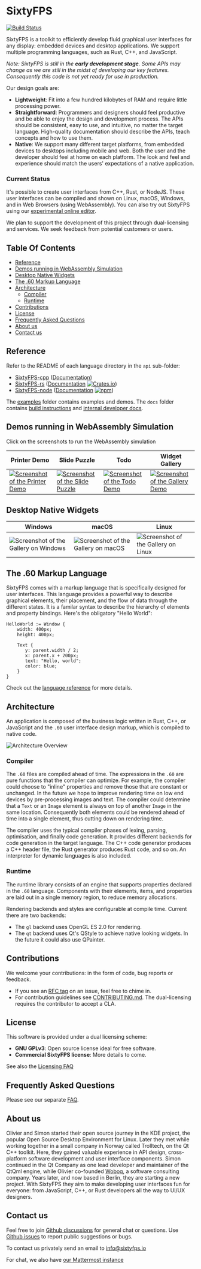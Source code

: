 # SixtyFPS  <!-- omit in toc -->

[![Build Status](https://github.com/sixtyfpsui/sixtyfps/workflows/CI/badge.svg)](https://github.com/sixtyfpsui/sixtyfps/actions)

SixtyFPS is a toolkit to efficiently develop fluid graphical user interfaces for any display: embedded devices and desktop applications. We support multiple programming languages, such as
Rust, C++, and JavaScript.

*Note: SixtyFPS is still in the **early development stage**. Some APIs may change as we are still in the
midst of developing our key features. Consequently this code is not yet ready for use in production.*


Our design goals are:

 - **Lightweight**: Fit into a few hundred kilobytes of RAM and require little processing power.
 - **Straightforward**: Programmers and designers should feel productive and be able to enjoy the design and development process.
   The APIs should be consistent, easy to use, and intuitive, no matter the target language. High-quality documentation
   should describe the APIs, teach concepts and how to use them.
 - **Native**: We support many different target platforms, from embedded devices to desktops including mobile and web. Both the user and the developer should feel at
   home on each platform. The look and feel and experience should match the users' expectations of a
   native application.

### Current Status

It's possible to create user interfaces from C++, Rust, or NodeJS. These user interfaces can be compiled and
shown on Linux, macOS, Windows, and in Web Browsers (using WebAssembly). You can also try out SixtyFPS using
our [experimental online editor](https://sixtyfps.io/editor).

We plan to support the development of this project through dual-licensing and services. We seek feedback
from potential customers or users.

## Table Of Contents  <!-- omit in toc -->

- [Reference](#reference)
- [Demos running in WebAssembly Simulation](#demos-running-in-webassembly-simulation)
- [Desktop Native Widgets](#desktop-native-widgets)
- [The .60 Markup Language](#the-60-markup-language)
- [Architecture](#architecture)
  - [Compiler](#compiler)
  - [Runtime](#runtime)
- [Contributions](#contributions)
- [License](#license)
- [Frequently Asked Questions](#frequently-asked-questions)
- [About us](#about-us)
- [Contact us](#contact-us)

## Reference

Refer to the README of each language directory in the `api` sub-folder:

 * [SixtyFPS-cpp](api/sixtyfps-cpp) ([Documentation](https://sixtyfps.io/docs/cpp))
 * [SixtyFPS-rs](api/sixtyfps-rs) ([Documentation](https://sixtyfps.io/docs/rust/sixtyfps/) [![Crates.io](https://img.shields.io/crates/v/sixtyfps)](https://crates.io/crates/sixtyfps))
 * [SixtyFPS-node](api/sixtyfps-node) ([Documentation](https://sixtyfps.io/docs/node) [![npm](https://img.shields.io/npm/v/sixtyfps)](https://www.npmjs.com/package/sixtyfps))

The [examples](/examples) folder contains examples and demos. The `docs` folder contains [build instructions](docs/building.md) and [internal developer docs](docs/development.md).


## Demos running in WebAssembly Simulation

Click on the screenshots to run the WebAssembly simulation

| Printer Demo | Slide Puzzle | Todo | Widget Gallery |
|--------------|----------------|----------------|----------------|
| [![Screenshot of the Printer Demo](https://sixtyfps.io/resources/printerdemo_screenshot.png "Printer Demo")](https://sixtyfps.io/demos/printerdemo/) | [![Screenshot of the Slide Puzzle](https://sixtyfps.io/resources/puzzle_screenshot.png "Slide Puzzle")](https://sixtyfps.io/demos/slide_puzzle/) | [![Screenshot of the Todo Demo](https://sixtyfps.io/resources/todo_screenshot.png "Todo Demo")](https://sixtyfps.io/demos/todo/) | [![Screenshot of the Gallery Demo](https://sixtyfps.io/resources/gallery_screenshot.png "Gallery Demo")](https://sixtyfps.io/demos/gallery/) |

## Desktop Native Widgets

| Windows | macOS | Linux |
|---------|-------|-------|
| ![Screenshot of the Gallery on Windows](https://sixtyfps.io/resources/gallery_win_screenshot.png "Gallery") | ![Screenshot of the Gallery on macOS](https://sixtyfps.io/resources/gallery_mac_screenshot.png "Gallery") | ![Screenshot of the Gallery on Linux](https://sixtyfps.io/resources/gallery_linux_screenshot.png "Gallery") |

## The .60 Markup Language

SixtyFPS comes with a markup language that is specifically designed for user interfaces. This language provides a
powerful way to describe graphical elements, their placement, and the flow of data through the different states. It is a familar syntax to describe the hierarchy of elements and property bindings. Here's the obligatory "Hello World":

```60
HelloWorld := Window {
    width: 400px;
    height: 400px;

    Text {
       y: parent.width / 2;
       x: parent.x + 200px;
       text: "Hello, world";
       color: blue;
    }
}
```

Check out the [language reference](docs/langref.md) for more details.

## Architecture

An application is composed of the business logic written in Rust, C++, or JavaScript and the `.60` user interface design markup, which
is compiled to native code.

![Architecture Overview](https://sixtyfps.io/resources/architecture.drawio.svg)

### Compiler

The `.60` files are compiled ahead of time. The expressions in the `.60` are pure functions that the
compiler can optimize. For example, the compiler could choose to "inline" properties and remove those
that are constant or unchanged. In the future we hope to improve rendering time on low end devices by
pre-processing images and text. The compiler could determine that a `Text` or an `Image` element is
always on top of another `Image` in the same location. Consequently both elements could be rendered ahead
of time into a single element, thus cutting down on rendering time.

The compiler uses the typical compiler phases of lexing, parsing, optimisation, and finally code
generation. It provides different backends for code generation in the target language. The C++ code
generator produces a C++ header file, the Rust generator produces Rust code, and so on. An interpreter
for dynamic languages is also included.

### Runtime

The runtime library consists of an engine that supports properties declared in the `.60` language.
Components with their elements, items, and properties are laid out in a single memory region, to reduce
memory allocations.

Rendering backends and styles are configurable at compile time. Current there are two backends:

 * The `gl` backend uses OpenGL ES 2.0 for rendering.
 * The `qt` backend uses Qt's QStyle to achieve native looking widgets. In the future it could also use
   QPainter.

## Contributions

We welcome your contributions: in the form of code, bug reports or feedback.

 * If you see an [RFC tag](https://github.com/sixtyfpsui/sixtyfps/labels/rfc) on an issue, feel free to
   chime in.
 * For contribution guidelines see [CONTRIBUTING.md](CONTRIBUTING.md). The dual-licensing requires the
   contributor to accept a CLA.

## License

This software is provided under a dual licensing scheme:

 - **GNU GPLv3**: Open source license ideal for free software.
 - **Commercial SixtyFPS license**: More details to come.

See also the [Licensing FAQ](FAQ.md#licensing)

## Frequently Asked Questions

Please see our separate [FAQ](FAQ.md).

## About us

Olivier and Simon started their open source journey in the KDE project, the popular Open Source Desktop Environment
for Linux. Later they met while working together in a small company in Norway called Trolltech, on the Qt C++ toolkit.
Here, they gained valuable experience in API design, cross-platform software development and user interface components.
Simon continued in the Qt Company as one lead developer and maintainer of the QtQml engine, while Olivier
co-founded [Woboq](https://woboq.com), a software consulting company. Years later, and now based in Berlin, they are starting a
new project. With SixtyFPS they aim to make developing user interfaces fun for everyone: from JavaScript, C++, or
Rust developers all the way to UI/UX designers.

## Contact us

Feel free to join [Github discussions](https://github.com/sixtyfpsui/sixtyfps/discussions) for general chat or questions. Use [Github issues](https://github.com/sixtyfpsui/sixtyfps/issues) to report public suggestions or bugs.

To contact us privately send an email to info@sixtyfps.io

For chat, we also have [our Mattermost instance](https://chat.sixtyfps.io)
